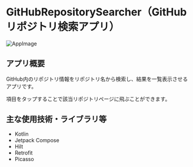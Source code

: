# GitHubRepositorySearcher（GitHubリポジトリ検索アプリ）
![AppImage](https://user-images.githubusercontent.com/94959504/220904109-fe2aa183-7871-496f-8608-8ed49e1acaa6.PNG)

## アプリ概要
GitHub内のリポジトリ情報をリポジトリ名から検索し、結果を一覧表示させるアプリです。

項目をタップすることで該当リポジトリページに飛ぶことができます。

## 主な使用技術・ライブラリ等
- Kotlin
- Jetpack Compose
- Hilt
- Retrofit
- Picasso